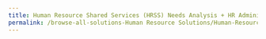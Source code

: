 ```yaml
---
title: Human Resource Shared Services (HRSS) Needs Analysis + HR Administrative Support & Payroll Processing via a HRMS
permalink: /browse-all-solutions-Human Resource Solutions/Human-Resource-Shared-Services-(HRSS)-Needs-Analysis-+-HR-Administrative-Support-&-Payroll-Processing-via-a-HRMS
---
```


